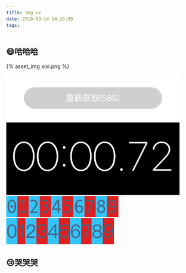 ```yaml
---
title: img xx
date: 2018-03-14 14:26:09
tags:
---
```


## 😄哈哈哈

{% asset_img xixi.png %}

![cd](/images/cd_1.gif)
![cd2](/images/cd_2.gif)
![cd](/images/monospaced.png)
![cd2](/images/variable-width.png)

## 😢哭哭哭

